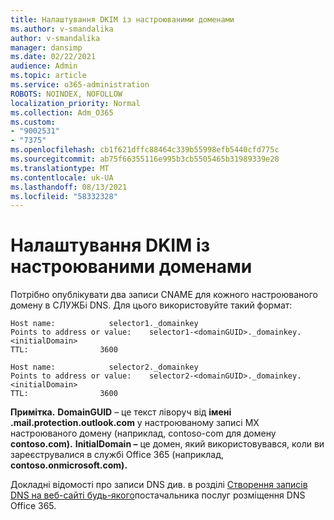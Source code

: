```yaml
---
title: Налаштування DKIM із настроюваними доменами
ms.author: v-smandalika
author: v-smandalika
manager: dansimp
ms.date: 02/22/2021
audience: Admin
ms.topic: article
ms.service: o365-administration
ROBOTS: NOINDEX, NOFOLLOW
localization_priority: Normal
ms.collection: Adm_O365
ms.custom:
- "9002531"
- "7375"
ms.openlocfilehash: cb1f621dffc88464c339b55998efb5440cfd775c
ms.sourcegitcommit: ab75f66355116e995b3cb5505465b31989339e28
ms.translationtype: MT
ms.contentlocale: uk-UA
ms.lasthandoff: 08/13/2021
ms.locfileid: "58332328"
---
```

# <a name="set-up-dkim-with-custom-domains"></a>Налаштування DKIM із настроюваними доменами

Потрібно опублікувати два записи CNAME для кожного настроюваного домену в СЛУЖБі DNS. Для цього використовуйте такий формат:

```console
Host name:            selector1._domainkey
Points to address or value:    selector1-<domainGUID>._domainkey.<initialDomain>
TTL:                3600

Host name:            selector2._domainkey
Points to address or value:    selector2-<domainGUID>._domainkey.<initialDomain>
TTL:                3600
```
**Примітка.** **DomainGUID** – це текст ліворуч від **імені .mail.protection.outlook.com** у настроюваному записі MX настроюваного домену (наприклад, contoso-com для домену **contoso.com).** **InitialDomain –** це домен, який використовувався, коли ви зареєструвалися в службі Office 365 (наприклад, **contoso.onmicrosoft.com).**

Докладні відомості про записи DNS див. в розділі [Створення записів DNS на веб-сайті будь-якого](https://docs.microsoft.com/microsoft-365/admin/get-help-with-domains/create-dns-records-at-any-dns-hosting-provider)постачальника послуг розміщення DNS Office 365.